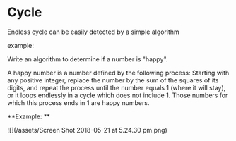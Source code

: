 # Cycle

Endless cycle can be easily detected by a simple algorithm



example:

Write an algorithm to determine if a number is "happy".

A happy number is a number defined by the following process: Starting with any positive integer, replace the number by the sum of the squares of its digits, and repeat the process until the number equals 1 \(where it will stay\), or it loops endlessly in a cycle which does not include 1. Those numbers for which this process ends in 1 are happy numbers.

**Example: **

![](/assets/Screen Shot 2018-05-21 at 5.24.30 pm.png)





